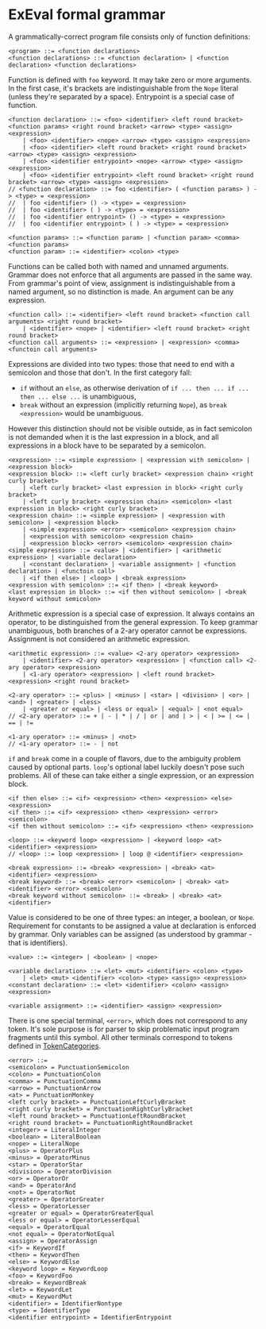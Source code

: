 # ExEval formal grammar

A grammatically-correct program file consists only of function definitions:

```
<program> ::= <function declarations>
<function declarations> ::= <function declaration> | <function declaration> <function declarations>
```

Function is defined with `foo` keyword. It may take zero or more arguments. In the first case,
it's brackets are indistinguishable from the `Nope` literal (unless they're separated by a space).
Entrypoint is a special case of function.

```
<function declaration> ::= <foo> <identifier> <left round bracket> <function params> <right round bracket> <arrow> <type> <assign> <expression>
	| <foo> <identifier> <nope> <arrow> <type> <assign> <expression>
	| <foo> <identifier> <left round bracket> <right round bracket> <arrow> <type> <assign> <expression>
	| <foo> <identifier entrypoint> <nope> <arrow> <type> <assign> <expression>
	| <foo> <identifier entrypoint> <left round bracket> <right round bracket> <arrow> <type> <assign> <expression>
// <function declaration> ::= foo <identifier> ( <function params> ) -> <type> = <expression>
//	| foo <identifier> () -> <type> = <expression>
//	| foo <identifier> ( ) -> <type> = <expression>
//	| foo <identifier entrypoint> () -> <type> = <expression>
//	| foo <identifier entrypoint> ( ) -> <type> = <expression>

<function params> ::= <function param> | <function param> <comma> <function params>
<function param> ::= <identifier> <colon> <type>
```

Functions can be called both with named and unnamed arguments. Grammar does not enforce that
all arguments are passed in the same way. From grammar's point of view, assignment is indistinguishable
from a named argument, so no distinction is made. An argument can be any expression.

```
<function call> ::= <identifier> <left round bracket> <function call arguments> <right round bracket>
	| <identifier> <nope> | <identifier> <left round bracket> <right round bracket>
<function call arguments> ::= <expression> | <expression> <comma> <functoin call arguments>
```

Expressions are divided into two types: those that need to end with a semicolon and those that don't.
In the first category fall:

- `if` without an `else`, as otherwise derivation of `if ... then ... if ... then ... else ...` is unambiguous,
- `break` without an expression (implicitly returning `Nope`), as `break <expression>` would be unambiguous.

However this distinction should not be visible outside, as in fact semicolon is not demanded when it is
the last expression in a block, and all expressions in a block have to be separated by a semicolon.

```
<expression> ::= <simple expression> | <expression with semicolon> | <expression block>
<expression block> ::= <left curly bracket> <expression chain> <right curly bracket>
	| <left curly bracket> <last expression in block> <right curly bracket>
	| <left curly bracket> <expression chain> <semicolon> <last expression in block> <right curly bracket>
<expression chain> ::= <simple expression> | <expression with semicolon> | <expression block>
	| <simple expression> <error> <semicolon> <expression chain>
	| <expression with semicolon> <expression chain>
	| <expression block> <error> <semicolon> <expression chain>
<simple expression> ::= <value> | <identifier> | <arithmetic expression> | <variable declaration>
	| <constant declaration> | <variable assignment> | <function declaration> | <functoin call>
	| <if then else> | <loop> | <break expression>
<expression with semicolon> ::= <if then> | <break keyword>
<last expression in block> ::= <if then without semicolon> | <break keyword without semicolon>
```

Arithmetic expression is a special case of expression. It always contains an operator, to be
distinguished from the general expression. To keep grammar unambiguous, both branches of a 2-ary operator
cannot be expressions. Assignment is not considered an arithmetic expression.

```
<arithmetic expression> ::= <value> <2-ary operator> <expression>
	| <identifier> <2-ary operator> <expression> | <function call> <2-ary operator> <expression>
	| <1-ary operator> <expression> | <left round bracket> <expression> <right round bracket>

<2-ary operator> ::= <plus> | <minus> | <star> | <division> | <or> | <and> | <greater> | <less>
	| <greater or equal> | <less or equal> | <equal> | <not equal>
// <2-ary operator> ::= + | - | * | / | or | and | > | < | >= | <= | == | !=

<1-ary operator> ::= <minus> | <not>
// <1-ary operator> ::= - | not
```

`if` and `break` come in a couple of flavors, due to the ambiguity problem caused by optional parts.
`loop`'s optional label luckily doesn't pose such problems. All of these can take either a single
expression, or an expression block.

```
<if then else> ::= <if> <expression> <then> <expression> <else> <expression>
<if then> ::= <if> <expression> <then> <expression> <error> <semicolon>
<if then without semicolon> ::= <if> <expression> <then> <expression>

<loop> ::= <keyword loop> <expression> | <keyword loop> <at> <identifier> <expression>
// <loop> ::= loop <expression> | loop @ <identifier> <expression>

<break expression> ::= <break> <expression> | <break> <at> <identifier> <expression>
<break keyword> ::= <break> <error> <semicolon> | <break> <at> <identifier> <error> <semicolon>
<break keyword without semicolon> ::= <break> | <break> <at> <identifier>
```

Value is considered to be one of three types: an integer, a boolean, or `Nope`. Requirement for constants
to be assigned a value at declaration is enforced by grammar. Only variables can be assigned
(as understood by grammar - that is identifiers).

```
<value> ::= <integer> | <boolean> | <nope>

<variable declaration> ::= <let> <mut> <identifier> <colon> <type>
	| <let> <mut> <identifier> <colon> <type> <assign> <expression>
<constant declaration> ::= <let> <identifier> <colon> <assign> <expression>

<variable assignment> ::= <identifier> <assign> <expression>
```

There is one special terminal, `<error>`, which does not correspond to any token. It's sole purpose is
for parser to skip problematic input program fragments until this symbol. All other terminals
correspond to tokens defined in [TokenCategories](../app/src/main/kotlin/org/exeval/utilities/TokenCategories.kt).

```
<error> ::=
<semicolon> = PunctuationSemicolon
<colon> = PunctuationColon
<comma> = PunctuationComma
<arrow> = PunctuationArrow
<at> = PunctuationMonkey
<left curly bracket> = PunctuationLeftCurlyBracket
<right curly bracket> = PunctuationRightCurlyBracket
<left round bracket> = PunctuationLeftRoundBracket
<right round bracket> = PunctuationRightRoundBracket
<integer> = LiteralInteger
<boolean> = LiteralBoolean
<nope> = LiteralNope
<plus> = OperatorPlus
<minus> = OperatorMinus
<star> = OperatorStar
<division> = OperatorDivision
<or> = OperatorOr
<and> = OperatorAnd
<not> = OperatorNot
<greater> = OperatorGreater
<less> = OperatorLesser
<greater or equal> = OperatorGreaterEqual
<less or equal> = OperatorLesserEqual
<equal> = OperatorEqual
<not equal> = OperatorNotEqual
<assign> = OperatorAssign
<if> = KeywordIf
<then> = KeywordThen
<else> = KeywordElse
<keyword loop> = KeywordLoop
<foo> = KeywordFoo
<break> = KeywordBreak
<let> = KeywordLet
<mut> = KeywordMut
<identifier> = IdentifierNontype
<type> = IdentifierType
<identifier entrypoint> = IdentifierEntrypoint
```
